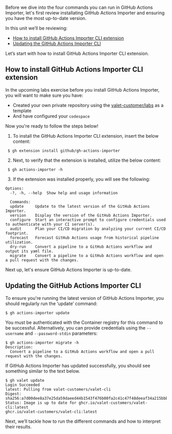 Before we dive into the four commands you can run in GitHub Actions Importer, let's first review installating GitHub Actions Importer and ensuring you have the most up-to-date version.

In this unit we’ll be reviewing:
- [How to install GitHub Actions Importer CLI extension](https://github.com/githubpartners/microsoft-learn/blob/cami-actions-importer/github/migrate-cicd-pipelines-to-github-with-github-actions-importer/includes/2-How-to-install%2C-update%2C-and-configure-GitHub-Actions-Importer.md#how-to-install-github-actions-importer-cli-extension)
- [Updating the GitHub Actions Importer CLI](https://github.com/githubpartners/microsoft-learn/blob/cami-actions-importer/github/migrate-cicd-pipelines-to-github-with-github-actions-importer/includes/2-How-to-install%2C-update%2C-and-configure-GitHub-Actions-Importer.md#updating-the-github-actions-importer-cli
)

Let’s start with how to install GitHub Actions Importer CLI extension.

## How to install GitHub Actions Importer CLI extension

In the upcoming labs exercise before you install GitHub Actions Importer, you will want to make sure you have:
- Created your own private repository using the [valet-customer/labs](https://github.com/valet-customers/labs) as a template
- And have configured your ```codespace```

Now you're ready to follow the steps below! 

1. To install the GitHub Actions Importer CLI extension, insert the below content:
```
 $ gh extension install github/gh-actions-importer 
 ```

2. Next, to verify that the extension is installed, utilize the below content:
```
 $ gh actions-importer -h
```
3. If the extension was installed properly, you will see the following:
```
Options:
  -?, -h, --help  Show help and usage information
  
  Commands:
  update     Update to the latest version of the GitHub Actions Importer.
  version    Display the version of the GitHub Actions Importer.
  configure  Start an interactive prompt to configure credentials used to authenticate with your CI server(s).
  audit      Plan your CI/CD migration by analyzing your current CI/CD footprint.
  forecast   Forecast GitHub Actions usage from historical pipeline utilization.
  dry-run    Convert a pipeline to a GitHub Actions workflow and output its yaml file.
  migrate    Convert a pipeline to a GitHub Actions workflow and open a pull request with the changes.
  ```
Next up, let's ensure GitHub Actions Importer is up-to-date. 

## Updating the GitHub Actions Importer CLI

To ensure you're running the latest version of GitHub Actions Importer, you should regularly run the ‘update’  command:
```
$ gh actions-importer update
```

You must be authenticated with the Container registry for this command to be successful. Alternatively, you can provide credentials using the ```--username``` and ```--password-stdin``` parameters:

```
$ gh actions-importer migrate -h
Description:
  Convert a pipeline to a GitHub Actions workflow and open a pull request with the changes.
```
If GitHub Actions Importer has updated successfully, you should see something similar to the text below.

```
$ gh valet update
Login Succeeded
latest: Pulling from valet-customers/valet-cli
Digest: sha256:a7d00dee8a37e25da59daeed44b1543f476b00fa2c41c47f48deeaf34a215bbb
Status: Image is up to date for ghcr.io/valet-customers/valet-cli:latest
ghcr.io/valet-customers/valet-cli:latest
```

Next, we’ll tackle how to run the different commands and how to interpret their results. 
